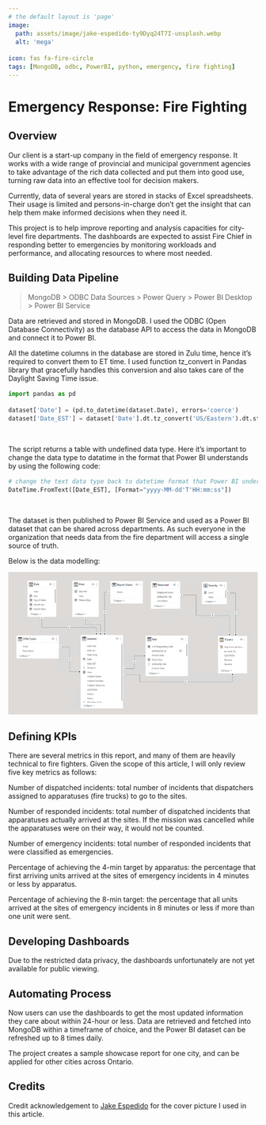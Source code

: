 ```yaml
---
# the default layout is 'page'
image:
  path: assets/image/jake-espedido-ty9Dyq24T7I-unsplash.webp
  alt: 'mega'

icon: fas fa-fire-circle
tags: [MongoDB, odbc, PowerBI, python, emergency, fire fighting]
---
```


# Emergency Response: Fire Fighting

## Overview

Our client is a start-up company in the field of emergency response. It works with a wide range of provincial and municipal government agencies to take advantage of the rich data collected and put them into good use, turning raw data into an effective tool for decision makers.

Currently, data of several years are stored in stacks of Excel spreadsheets. Their usage is limited and persons-in-charge don’t get the insight that can help them make informed decisions when they need it.

This project is to help improve reporting and analysis capacities for city-level fire departments. The dashboards are expected to assist Fire Chief in responding better to emergencies by monitoring workloads and performance, and allocating resources to where most needed.

## Building Data Pipeline

> MongoDB &gt; ODBC Data Sources &gt; Power Query &gt; Power BI Desktop &gt; Power BI Service

Data are retrieved and stored in MongoDB. I used the ODBC (Open Database Connectivity) as the database API to access the data in MongoDB and connect it to Power BI.

All the datetime columns in the database are stored in Zulu time, hence it’s required to convert them to ET time. I used function tz\_convert in Pandas library that gracefully handles this conversion and also takes care of the Daylight Saving Time issue.

```python
import pandas as pd

dataset['Date'] = (pd.to_datetime(dataset.Date), errors='coerce')
dataset['Date_EST'] = dataset['Date'].dt.tz_convert('US/Eastern').dt.strftime("%Y-%m-%dT%H:%M:%S")
```
​

The script returns a table with undefined data type. Here it’s important to change the data type to datatime in the format that Power BI understands by using the following code:

```python
# change the text data type back to datetime format that Power BI understands
DateTime.FromText([Date_EST], [Format="yyyy-MM-dd'T'HH:mm:ss"])
```
​​

The dataset is then published to Power BI Service and used as a Power BI dataset that can be shared across departments. As such everyone in the organization that needs data from the fire department will access a single source of truth.

Below is the data modelling:

![](/assets/image/Screenshot_2023-03-27_at_9.56.31_AM.png)

## Defining KPIs

There are several metrics in this report, and many of them are heavily technical to fire fighters. Given the scope of this article, I will only review five key metrics as follows:

Number of dispatched incidents: total number of incidents that dispatchers assigned to apparatuses (fire trucks) to go to the sites.

Number of responded incidents: total number of dispatched incidents that apparatuses actually arrived at the sites. If the mission was cancelled while the apparatuses were on their way, it would not be counted.

Number of emergency incidents: total number of responded incidents that were classified as emergencies.

Percentage of achieving the 4-min target by apparatus: the percentage that first arriving units arrived at the sites of emergency incidents in 4 minutes or less by apparatus.

Percentage of achieving the 8-min target: the percentage that all units arrived at the sites of emergency incidents in 8 minutes or less if more than one unit were sent.

## Developing Dashboards

Due to the restricted data privacy, the dashboards unfortunately are not yet available for public viewing.

## Automating Process

Now users can use the dashboards to get the most updated information they care about within 24-hour or less. Data are retrieved and fetched into MongoDB within a timeframe of choice, and the Power BI dataset can be refreshed up to 8 times daily.

The project creates a sample showcase report for one city, and can be applied for other cities across Ontario.

## Credits

Credit acknowledgement to [Jake Espedido](https://unsplash.com/@jkeeeeyy?utm_source=unsplash&utm_medium=referral&utm_content=creditCopyText) for the cover picture I used in this article.
